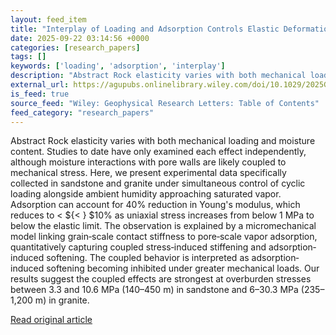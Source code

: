 ```yaml
---
layout: feed_item
title: "Interplay of Loading and Adsorption Controls Elastic Deformation of Clastic and Crystalline Rocks"
date: 2025-09-22 03:14:56 +0000
categories: [research_papers]
tags: []
keywords: ['loading', 'adsorption', 'interplay']
description: "Abstract Rock elasticity varies with both mechanical loading and moisture content"
external_url: https://agupubs.onlinelibrary.wiley.com/doi/10.1029/2025GL117126?af=R
is_feed: true
source_feed: "Wiley: Geophysical Research Letters: Table of Contents"
feed_category: "research_papers"
---
```


Abstract Rock elasticity varies with both mechanical loading and moisture content. Studies to date have only examined each effect independently, although moisture interactions with pore walls are likely coupled to mechanical stress. Here, we present experimental data specifically collected in sandstone and granite under simultaneous control of cyclic loading alongside ambient humidity approaching saturated vapor. Adsorption can account for 40% reduction in Young's modulus, which reduces to < ${< } $10% as uniaxial stress increases from below 1 MPa to below the elastic limit. The observation is explained by a micromechanical model linking grain‐scale contact stiffness to pore‐scale vapor adsorption, quantitatively capturing coupled stress‐induced stiffening and adsorption‐induced softening. The coupled behavior is interpreted as adsorption‐induced softening becoming inhibited under greater mechanical loads. Our results suggest the coupled effects are strongest at overburden stresses between 3.3 and 10.6 MPa (140–450 m) in sandstone and 6–30.3 MPa (235–1,200 m) in granite.

[Read original article](https://agupubs.onlinelibrary.wiley.com/doi/10.1029/2025GL117126?af=R)
